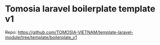 # Tomosia laravel boilerplate template v1
Repo: https://github.com/TOMOSIA-VIETNAM/template-laravel-module/tree/template/boilerplate_v1